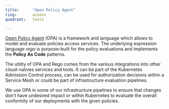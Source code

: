 ```yaml
---
title:      "Open Policy Agent"
ring:       assess
quadrant:   tools

---
```


[Open Policy Agent](https://www.openpolicyagent.org/) (OPA) is a framework and language which allows to model and evaluate policies access services. The underlying expression language *rego* is purpose-built for the policy evaluations and implements the **Policy As Code** patterns. 

The utility of OPA and Rego comes from the various integrations into other cloud-natives services and tools. It can be part of the Kubernetes Admission Control process, can be used for authorization decisions within a Service Mesh or could be part of infrastructure evaluation pipelines. 

We use OPA in some of our infrastructure pipelines to ensure that changes don't have undesired impact or within Kubernetes to evaluate the overall conformity of our deployments with the given policies.
